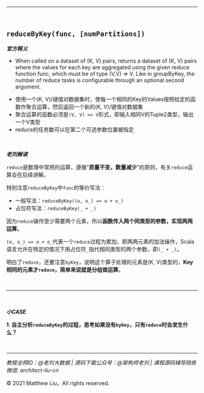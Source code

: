 

---

<br>

## `reduceByKey(func, [numPartitions])`

**_官方释义_**
 
- When called on a dataset of (K, V) pairs, returns a dataset of (K, V) pairs where the values for each key are aggregated using the given reduce function func, which must be of type (V,V) => V. Like in groupByKey, the number of reduce tasks is configurable through an optional second argument.

<div class="hint">

- 使用一个(K, V)/键值对数据集时，使每一个相同的Key的Values按照给定的函数作聚合运算，然后返回一个新的(K, V)/键值对数据集
- 聚合运算的函数必须是`(V, V) => V`形式，即输入相同V的Tuple2类型，输出一个V类型
- reduce的任务数可以在第二个可选参数位置被指定

</div>

<br>

**_老刘解读_**

`reduce`是数理中常用的运算，遵循"**质量不变，数量减少**"的原则，有关`reduce`运算会在后续讲解。

特别注意`reduceByKey`中`func`的等价写法：

- 一般写法：`reduceByKey((o, o_) => o + o_)`
- 占位符写法：`reduceByKey(_ + _)`

因为`reduce`操作至少需要两个元素，所以**函数传入两个同类型的参数，实现两两运算**。

`(o, o_) => o + o_`代表一个`reduce`过程为累加，即两两元素的加法操作，Scala语言允许在特定的情况下用占位符`_`指代相同类型的两个参数，即`(_ + _)`。

明白了`reduce`，还要注意`byKey`，说明这个算子处理的元素是(K, V)类型的，**Key相同的元素才`reduce`，简单来说就是分组做运算**。

<br>

---

<br>

**_小CASE_**

**1. 自主分析`reduceByKey`的过程，思考如果没有`byKey`，只有`reduce`时会发生什么？**

<br>

---

_教程全网ID：@老刘大数据 | 源码下载公众号：@架构师老刘 | 课程源码辅导陪练微信: architect-liu-cn_

© 2021 Matthew Liu，All rights reserved. 